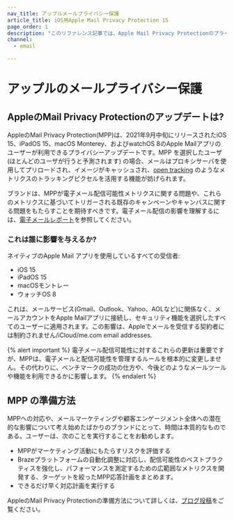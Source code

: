 ```yaml
---
nav_title: アップルメールプライバシー保護
article_title: iOS用Apple Mail Privacy Protection 15
page_order: 1
description: "このリファレンス記事では、Apple Mail Privacy Protectionのプライバシー更新について説明します。この更新によって影響を受けることになります。また、この機能を準備するためのいくつかの次の手順についても説明します。"
channel:
  - email

---
```


# アップルのメールプライバシー保護

## AppleのMail Privacy Protectionのアップデートは?

AppleのMail Privacy Protection(MPP)は、2021年9月中旬にリリースされたiOS 15、iPadOS 15、macOS Monterey、およびwatchOS 8のApple Mailアプリのユーザーが利用できるプライバシーアップデートです。MPP を選択したユーザ(ほとんどのユーザが行うと予測されます) の場合、メールはプロキシサーバを使用してプリロードされ、イメージがキャッシュされ、[open tracking]({{site.baseurl}}/user_guide/administrative/app_settings/email_settings/#changing-location-of-tracking-pixel) のようなメトリクスのトラッキングピクセルを活用する機能が妨げられます。 

ブランドは、MPPが電子メール配信可能性メトリクスに関する問題や、これらのメトリクスに基づいてトリガーされる既存のキャンペーンやキャンバスに関する問題をもたらすことを期待すべきです。電子メール配信の影響を理解するには、[電子メールレポート]({{site.baseurl}}/user_guide/message_building_by_channel/email/reporting_and_analytics/email_reporting/)を参照してください。

### これは誰に影響を与えるか?

ネイティブのApple Mail アプリを使用しているすべての受信者:

- iOS 15
- iPadOS 15
- macOSモントレー
- ウォッチOS 8

これは、メールサービス(Gmail、Outlook、Yahoo、AOLなど)に関係なく、メールアカウントをApple Mailアプリに接続し、セキュリティ機能を選択したすべてのユーザーに適用されます。この影響は、Appleでメールを受信する契約者には制約されません/iCloud/me.com email addresses.

{% alert important %}
電子メール配信可能性に対するこれらの更新は重要ですが、MPPは、電子メールと配信可能性を管理するルールを根本的に変更しません。その代わりに、ベンチマークの成功の仕方や、今後どのようなメールツールや機能を利用できるかに影響します。
{% endalert %} 

## MPP の準備方法

MPPへの対応や、メールマーケティングや顧客エンゲージメント全体への潜在的な影響について考え始めたばかりのブランドにとって、時間は本質的なものである。ユーザーは、次のことを実行することをお勧めします。

- MPPがマーケティング活動にもたらすリスクを評価する
- Brazeプラットフォームの自動化調整に対応し、配信可能性のベストプラクティスを強化し、パフォーマンスを測定するための広範囲なメトリクスを開発する、ターゲットを絞ったMPP応答計画をまとめます。
- できるだけ早く対応計画を実行する

AppleのMail Privacy Protectionの準備方法について詳しくは、[ブログ投稿](https://www.braze.com/resources/articles/apple-mail-privacy-protection-how-to-prepare)をご覧ください。 
